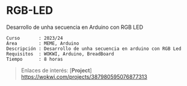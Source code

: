 # RGB-LED
Desarrollo de unha secuencia en Arduino con RGB LED

```
Curso       : 2023/24
Área        : MEME, Arduino
Descripción : Desarrollo de unha secuencia en arduino con RGB Led
Requisitos  : WOKWI, Arduino, BreadBoard
Tiempo      : 8 horas
```

> Enlaces de interés: [**Project**] https://wokwi.com/projects/387980595076877313
